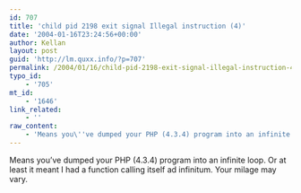 ```yaml
---
id: 707
title: 'child pid 2198 exit signal Illegal instruction (4)'
date: '2004-01-16T23:24:56+00:00'
author: Kellan
layout: post
guid: 'http://lm.quxx.info/?p=707'
permalink: /2004/01/16/child-pid-2198-exit-signal-illegal-instruction-4/
typo_id:
    - '705'
mt_id:
    - '1646'
link_related:
    - ''
raw_content:
    - 'Means you\''ve dumped your PHP (4.3.4) program into an infinite loop.  Or at least it meant I had a function calling itself ad infinitum.  Your milage may vary.'
---
```


Means you’ve dumped your PHP (4.3.4) program into an infinite loop. Or at least it meant I had a function calling itself ad infinitum. Your milage may vary.